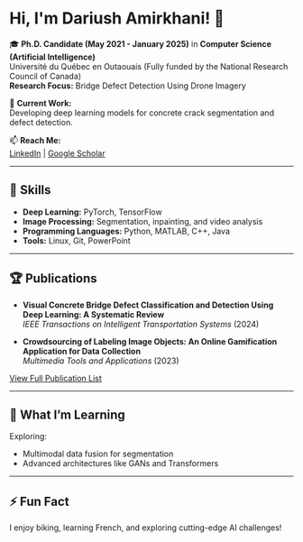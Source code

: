 # Hi, I'm Dariush Amirkhani! 👋

🎓 **Ph.D. Candidate (May 2021 - January 2025)** in **Computer Science (Artificial Intelligence)**  
   Université du Québec en Outaouais (Fully funded by the National Research Council of Canada)  
   **Research Focus:** Bridge Defect Detection Using Drone Imagery

🔭 **Current Work:**  
   Developing deep learning models for concrete crack segmentation and defect detection.

📫 **Reach Me:**  
   [LinkedIn](https://linkedin.com/in/dariushamirkhani) | [Google Scholar](https://scholar.google.com/citations?user=g8hEMicAAAAJ&hl=en&oi=ao)

---

## 🚀 Skills
- **Deep Learning:** PyTorch, TensorFlow  
- **Image Processing:** Segmentation, inpainting, and video analysis  
- **Programming Languages:** Python, MATLAB, C++, Java  
- **Tools:** Linux, Git, PowerPoint  


---

## 🏆 Publications
- **Visual Concrete Bridge Defect Classification and Detection Using Deep Learning: A Systematic Review**  
  *IEEE Transactions on Intelligent Transportation Systems* (2024)

- **Crowdsourcing of Labeling Image Objects: An Online Gamification Application for Data Collection**  
  *Multimedia Tools and Applications* (2023)

[View Full Publication List](https://scholar.google.com/citations?user=g8hEMicAAAAJ&hl=en&oi=ao)

---

## 🌱 What I’m Learning
Exploring:  
- Multimodal data fusion for segmentation  
- Advanced architectures like GANs and Transformers  

---

## ⚡ Fun Fact
I enjoy biking, learning French, and exploring cutting-edge AI challenges!

